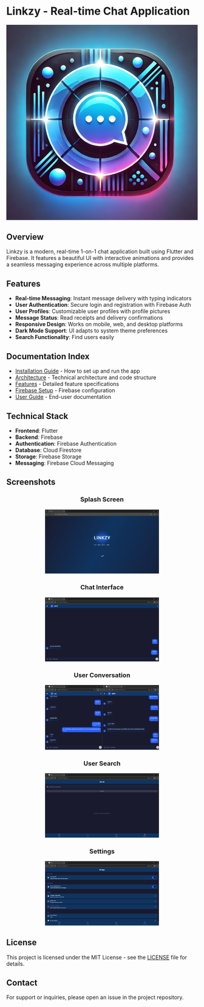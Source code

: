 # Linkzy - Real-time Chat Application

![Linkzy Logo](../assets/images/linkzy_icon.png)

## Overview

Linkzy is a modern, real-time 1-on-1 chat application built using Flutter and Firebase. It features a beautiful UI with interactive animations and provides a seamless messaging experience across multiple platforms.

## Features

- **Real-time Messaging**: Instant message delivery with typing indicators
- **User Authentication**: Secure login and registration with Firebase Auth
- **User Profiles**: Customizable user profiles with profile pictures
- **Message Status**: Read receipts and delivery confirmations
- **Responsive Design**: Works on mobile, web, and desktop platforms
- **Dark Mode Support**: UI adapts to system theme preferences
- **Search Functionality**: Find users easily

## Documentation Index

- [Installation Guide](./INSTALLATION.md) - How to set up and run the app
- [Architecture](./ARCHITECTURE.md) - Technical architecture and code structure
- [Features](./FEATURES.md) - Detailed feature specifications
- [Firebase Setup](./FIREBASE_SETUP.md) - Firebase configuration
- [User Guide](./USER_GUIDE.md) - End-user documentation

## Technical Stack

- **Frontend**: Flutter
- **Backend**: Firebase
- **Authentication**: Firebase Authentication
- **Database**: Cloud Firestore
- **Storage**: Firebase Storage
- **Messaging**: Firebase Cloud Messaging

## Screenshots

<div align="center">
  <h3>Splash Screen</h3>
  <img src="./images/screens/splash_screen.png" alt="Splash Screen" width="300"/>
  
  <h3>Chat Interface</h3>
  <img src="./images/screens/chat_screen.png" alt="Chat Interface" width="300"/>
  
  <h3>User Conversation</h3>
  <img src="./images/screens/tow_user_chat.png" alt="User Conversation" width="300"/>
  
  <h3>User Search</h3>
  <img src="./images/screens/search_user.png" alt="User Search" width="300"/>
  
  <h3>Settings</h3>
  <img src="./images/screens/settings.png" alt="Settings" width="300"/>
</div>

## License

This project is licensed under the MIT License - see the [LICENSE](../LICENSE) file for details.

## Contact

For support or inquiries, please open an issue in the project repository. 